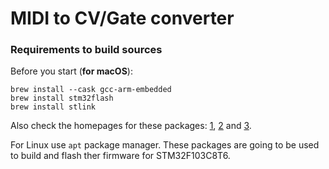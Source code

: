# MIDI to CV/Gate converter

### Requirements to build sources
Before you start (**for macOS**):
```
brew install --cask gcc-arm-embedded
brew install stm32flash
brew install stlink
```
Also check the homepages for these packages:
[1](https://formulae.brew.sh/cask/gcc-arm-embedded),
[2](https://formulae.brew.sh/formula/stm32flash) and
[3](https://macappstore.org/stlink/).

For Linux use `apt` package manager.
These packages are going to be used to build and flash ther firmware for STM32F103C8T6.
